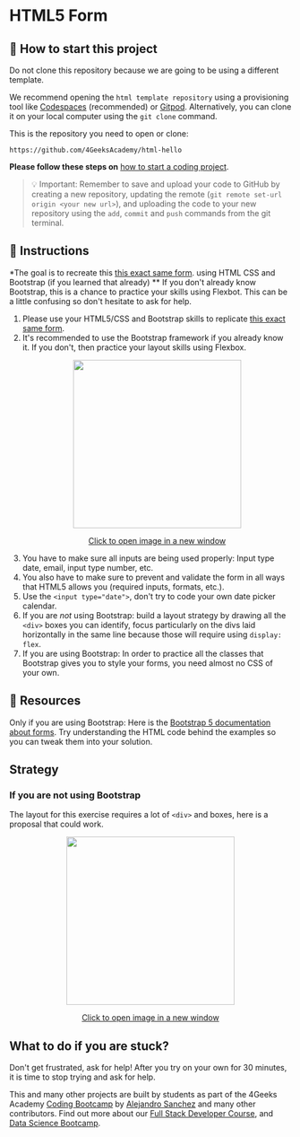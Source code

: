 <!--hide-->
# HTML5 Form
<!--endhide-->

## 🌱 How to start this project

Do not clone this repository because we are going to be using a different template.

We recommend opening the `html template repository` using a provisioning tool like [Codespaces](https://4geeks.com/lesson/what-is-github-codespaces) (recommended) or [Gitpod](https://4geeks.com/lesson/how-to-use-gitpod). Alternatively, you can clone it on your local computer using the `git clone` command. 

This is the repository you need to open or clone:

```text
https://github.com/4GeeksAcademy/html-hello
```

**Please follow these steps on** [how to start a coding project](https://4geeks.com/lesson/how-to-start-a-project).

> 💡 Important: Remember to save and upload your code to GitHub by creating a new repository, updating the remote (`git remote set-url origin <your new url>`), and uploading the code to your new repository using the `add`, `commit` and `push` commands from the git terminal.


## 📝 Instructions
*The goal is to recreate this  [this exact same form](https://github.com/breatheco-de/html5-form/blob/master/preview.png?raw=true). using HTML CSS and Bootstrap (if you learned that already)
** If you don't already know Bootstrap, this is a chance to practice your skills using Flexbot. This can be a little confusing so don't hesitate to ask for help. 

1. Please use your HTML5/CSS and Bootstrap skills to replicate [this exact same form](https://github.com/breatheco-de/html5-form/blob/master/preview.png?raw=true).
2. It's recommended to use the Bootstrap framework if you already know it. If you don't, then practice your layout skills using Flexbox.<p align="center"><img src="https://github.com/breatheco-de/html5-form/blob/master/preview.png?raw=true" height="300" /></p><p align="center"><a href="https://github.com/breatheco-de/html5-form/blob/master/preview.png?raw=true">Click to open image in a new window</a></p>
3. You have to make sure all inputs are being used properly: Input type date, email, input type number, etc.
4. You also have to make sure to prevent and validate the form in all ways that HTML5 allows you (required inputs, formats, etc.).
5. Use the `<input type="date">`, don't try to code your own date picker calendar.
6. If you are *not* using Bootstrap: build a layout strategy by drawing all the `<div>` boxes you can identify, focus particularly on the divs laid horizontally in the same line because those will require using `display: flex`.
7. If you are using Bootstrap: In order to practice all the classes that Bootstrap gives you to style your forms, you need almost no CSS of your own.

## 📒 Resources

Only if you are using Bootstrap: Here is the [Bootstrap 5 documentation about forms](https://getbootstrap.com/docs/5.0/forms/overview/). Try understanding the HTML code behind the examples so you can tweak them into your solution.

## Strategy

### If you are not using Bootstrap

The layout for this exercise requires a lot of `<div>` and boxes, here is a proposal that could work.

<p align="center">
  <img src="https://github.com/breatheco-de/exercise-html5-form/blob/master/.learn/form-strateggy.png?raw=true" height="300" />
</p>
<p align="center"><a href="https://github.com/breatheco-de/exercise-html5-form/blob/master/.learn/form-strateggy.png?raw=true">Click to open image in a new window</a></p>

## What to do if you are stuck?

Don't get frustrated, ask for help! After you try on your own for 30 minutes, it is time to stop trying and ask for help.

This and many other projects are built by students as part of the 4Geeks Academy [Coding Bootcamp](https://4geeksacademy.com/us/coding-bootcamp) by [Alejandro Sanchez](https://twitter.com/alesanchezr) and many other contributors. Find out more about our [Full Stack Developer Course](https://4geeksacademy.com/us/coding-bootcamps/part-time-full-stack-developer), and [Data Science Bootcamp](https://4geeksacademy.com/us/coding-bootcamps/datascience-machine-learning).

